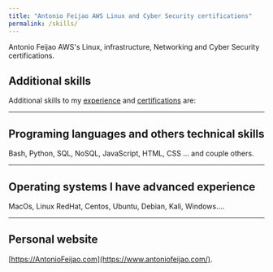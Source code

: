 ```yaml
---
title: "Antonio Feijao AWS Linux and Cyber Security certifications"
permalink: /skills/
---
```


Antonio Feijao AWS's Linux, infrastructure, Networking and Cyber Security certifications.

## Additional skills

Additional skills to my [experience](/experience/) and [certifications](/certifications/) are:

---

## Programing languages and others technical skills

Bash, Python, SQL, NoSQL, JavaScript, HTML, CSS ... and couple others.

----

## Operating systems I have advanced experience

MacOs, Linux RedHat, Centos, Ubuntu, Debian, Kali, Windows....

----

## Personal website

[https://AntonioFeijao.com](https://www.antoniofeijao.com/).
